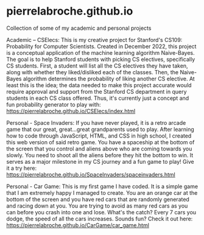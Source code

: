# pierrelabroche.github.io
Collection of some of my academic and personal projects

Academic – CSElecs: This is my creative project for Stanford's CS109: Probability for Computer Scientists. 
Created in December 2022, this project is a conceptual application of the 
machine learning algorithm Naive-Bayes. The goal is to help Stanford students with
picking CS electives, specifically CS students. First, a student will list all
the CS electives they have taken, along with whether they liked/disliked
each of the classes. Then, the Naive-Bayes algorithm determines the probability 
of liking another CS elective. At least this is the idea; the data needed to make this project
accurate would require approval and support from the Stanford CS department in query students
in each CS class offered. Thus, it's currently just a concept and fun probability generator to 
play with:
https://pierrelabroche.github.io/CSElecs/index.html

Personal - Space Invaders:
If you have never played, it is a retro arcade game that our great, great...great
grandparents used to play. After learning how to code through JavaScript, HTML, and CSS in high school, 
I created this web version of said retro game. You have a spaceship at the bottom
of the screen that you control and aliens above who are coming towards you slowly. You need to shoot
all the aliens before they hit the bottom to win. It serves as a major milestone in my CS journey 
and a fun game to play! Give it a try here: 
https://pierrelabroche.github.io/SpaceInvaders/spaceinvaders.html

Personal - Car Game:
This is my first game I have coded. It is a simple game that I am extremely 
happy I managed to create. You are an orange car at the bottom of the screen and you have red
cars that are randomly generated and racing down at you. You are trying to avoid as many red 
cars as you can before you crash into one and lose. What's the catch? Every 7 cars you dodge, 
the speed of all the cars increases. Sounds fun? Check it out here:
https://pierrelabroche.github.io/CarGame/car_game.html
